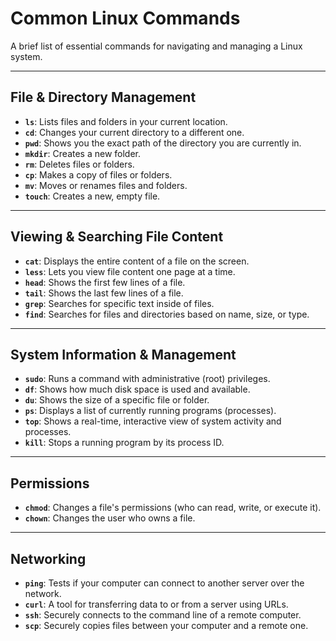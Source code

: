 # Common Linux Commands

A brief list of essential commands for navigating and managing a Linux system.

---

## File & Directory Management

* **`ls`**: Lists files and folders in your current location.
* **`cd`**: Changes your current directory to a different one.
* **`pwd`**: Shows you the exact path of the directory you are currently in.
* **`mkdir`**: Creates a new folder.
* **`rm`**: Deletes files or folders.
* **`cp`**: Makes a copy of files or folders.
* **`mv`**: Moves or renames files and folders.
* **`touch`**: Creates a new, empty file.

---

## Viewing & Searching File Content

* **`cat`**: Displays the entire content of a file on the screen.
* **`less`**: Lets you view file content one page at a time.
* **`head`**: Shows the first few lines of a file.
* **`tail`**: Shows the last few lines of a file.
* **`grep`**: Searches for specific text inside of files.
* **`find`**: Searches for files and directories based on name, size, or type.

---

## System Information & Management

* **`sudo`**: Runs a command with administrative (root) privileges.
* **`df`**: Shows how much disk space is used and available.
* **`du`**: Shows the size of a specific file or folder.
* **`ps`**: Displays a list of currently running programs (processes).
* **`top`**: Shows a real-time, interactive view of system activity and processes.
* **`kill`**: Stops a running program by its process ID.

---

## Permissions

* **`chmod`**: Changes a file's permissions (who can read, write, or execute it).
* **`chown`**: Changes the user who owns a file.

---

## Networking

* **`ping`**: Tests if your computer can connect to another server over the network.
* **`curl`**: A tool for transferring data to or from a server using URLs.
* **`ssh`**: Securely connects to the command line of a remote computer.
* **`scp`**: Securely copies files between your computer and a remote one.
